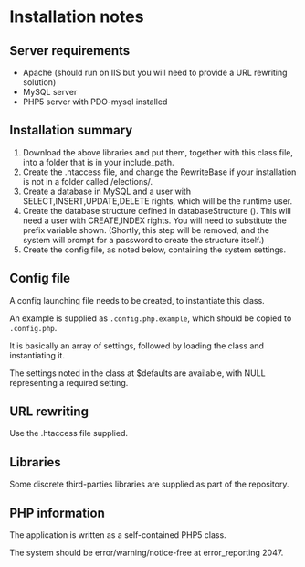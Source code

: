 # Installation notes

## Server requirements

- Apache (should run on IIS but you will need to provide a URL rewriting solution)
- MySQL server
- PHP5 server with PDO-mysql installed


## Installation summary

1. Download the above libraries and put them, together with this class file, into a folder that is in your include_path.
1. Create the .htaccess file, and change the RewriteBase if your installation is not in a folder called /elections/.
1. Create a database in MySQL and a user with SELECT,INSERT,UPDATE,DELETE rights, which will be the runtime user.
1. Create the database structure defined in databaseStructure (). This will need a user with CREATE,INDEX rights. You will need to substitute the prefix variable shown. (Shortly, this step will be removed, and the system will prompt for a password to create the structure itself.)
1. Create the config file, as noted below, containing the system settings.


## Config file

A config launching file needs to be created, to instantiate this class.

An example is supplied as `.config.php.example`, which should be copied to `.config.php`.

It is basically an array of settings, followed by loading the class and instantiating it.

The settings noted in the class at $defaults are available, with NULL representing a required setting.


## URL rewriting

Use the .htaccess file supplied.
	

## Libraries

Some discrete third-parties libraries are supplied as part of the repository.


## PHP information

The application is written as a self-contained PHP5 class.

The system should be error/warning/notice-free at error_reporting 2047.

